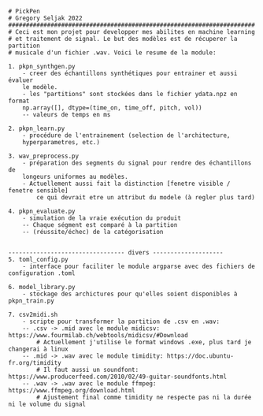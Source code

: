     # PickPen
    # Gregory Seljak 2022
    ######################################################################
    # Ceci est mon projet pour developper mes abilites en machine learning
    # et traitement de signal. Le but des modèles est de récuperer la partition 
    # musicale d'un fichier .wav. Voici le resume de la module:

    1. pkpn_synthgen.py
        - creer des échantillons synthétiques pour entrainer et aussi évaluer
        le modèle.
        - les "partitions" sont stockées dans le fichier ydata.npz en format
        np.array([], dtype=(time_on, time_off, pitch, vol))
        -- valeurs de temps en ms
    
    2. pkpn_learn.py
        - procédure de l'entrainement (selection de l'architecture,
        hyperparametres, etc.)

    3. wav_preprocess.py
        - préparation des segments du signal pour rendre des échantillons de
        longeurs uniformes au modèles.
        - Actuellement aussi fait la distinction [fenetre visible / fenetre sensible]
            ce qui devrait etre un attribut du modele (à regler plus tard)
    
    4. pkpn_evaluate.py
        - simulation de la vraie exécution du produit
        -- Chaque ségment est comparé à la partition
        -- (réussite/échec) de la catégorisation


    --------------------------------- divers --------------------
    5. toml_config.py
        - interface pour faciliter le module argparse avec des fichiers de configuration .toml

    6. model_library.py
        - stockage des archictures pour qu'elles soient disponibles à pkpn_train.py

    7. csv2midi.sh
        - scripte pour transformer la partition de .csv en .wav:
        -- .csv -> .mid avec le module midicsv: https://www.fourmilab.ch/webtools/midicsv/#Download
            # Actuellement j'utilise le format windows .exe, plus tard je changerai à linux
        -- .mid -> .wav avec le module timidity: https://doc.ubuntu-fr.org/timidity
            # Il faut aussi un soundfont: https://www.producerfeed.com/2010/02/49-guitar-soundfonts.html
        -- .wav -> .wav avec le module ffmpeg:  https://www.ffmpeg.org/download.html
            # Ajustement final comme timidity ne respecte pas ni la durée ni le volume du signal
